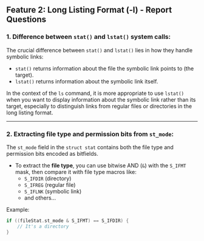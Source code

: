 ## Feature 2: Long Listing Format (-l) - Report Questions

### 1. Difference between `stat()` and `lstat()` system calls:
The crucial difference between `stat()` and `lstat()` lies in how they handle symbolic links:
- `stat()` returns information about the file the symbolic link points to (the target).
- `lstat()` returns information about the symbolic link itself.

In the context of the `ls` command, it is more appropriate to use `lstat()` when you want to display information about the symbolic link rather than its target, especially to distinguish links from regular files or directories in the long listing format.

---

### 2. Extracting file type and permission bits from `st_mode`:

The `st_mode` field in the `struct stat` contains both the file type and permission bits encoded as bitfields.

- To extract the **file type**, you can use bitwise AND (`&`) with the `S_IFMT` mask, then compare it with file type macros like:
  - `S_IFDIR` (directory)
  - `S_IFREG` (regular file)
  - `S_IFLNK` (symbolic link)
  - and others...

Example:
```c
if ((fileStat.st_mode & S_IFMT) == S_IFDIR) {
    // It's a directory
}

